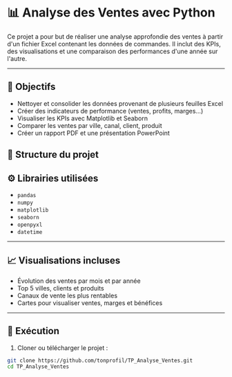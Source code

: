 # 📊 Analyse des Ventes avec Python

Ce projet a pour but de réaliser une analyse approfondie des ventes à partir d'un fichier Excel contenant les données de commandes. Il inclut des KPIs, des visualisations et une comparaison des performances d'une année sur l'autre.

---

## 📌 Objectifs

- Nettoyer et consolider les données provenant de plusieurs feuilles Excel
- Créer des indicateurs de performance (ventes, profits, marges…)
- Visualiser les KPIs avec Matplotlib et Seaborn
- Comparer les ventes par ville, canal, client, produit
- Créer un rapport PDF et une présentation PowerPoint

## 📁 Structure du projet

## ⚙️ Librairies utilisées

- `pandas`
- `numpy`
- `matplotlib`
- `seaborn`
- `openpyxl`
- `datetime`

---

## 📈 Visualisations incluses

- Évolution des ventes par mois et par année
- Top 5 villes, clients et produits
- Canaux de vente les plus rentables
- Cartes pour visualiser ventes, marges et bénéfices

---

## 🚀 Exécution

1. Cloner ou télécharger le projet :
```bash
git clone https://github.com/tonprofil/TP_Analyse_Ventes.git
cd TP_Analyse_Ventes
